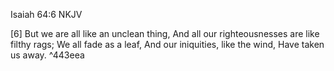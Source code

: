 Isaiah 64:6 NKJV

[6] But we are all like an unclean thing, And all our righteousnesses are like filthy rags; We all fade as a leaf, And our iniquities, like the wind, Have taken us away.  ^443eea